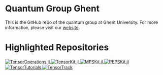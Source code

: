 # Quantum Group Ghent

This is the GitHub repo of the quantum group at Ghent University. For more information, please visit our [website](https://quantumghent.github.io/).

# Highlighted Repositories

<a href="https://github.com/Jutho/TensorOperations.jl">
  <picture>
    <source media="(prefers-color-scheme: dark)" srcset="https://github-readme-stats.vercel.app/api/pin/?username=Jutho&repo=TensorOperations.jl&show_owner=true&theme=dark">
    <img align="center" alt="TensorOperations.jl" src="https://github-readme-stats.vercel.app/api/pin/?username=Jutho&repo=TensorOperations.jl&show_owner=true">
  </picture>
</a>
<a href="https://github.com/Jutho/TensorKit.jl">
  <picture>
    <source media="(prefers-color-scheme: dark)" srcset="https://github-readme-stats.vercel.app/api/pin/?username=Jutho&repo=TensorKit.jl&show_owner=true&theme=dark">
    <img align="center" alt="TensorKit.jl" src="https://github-readme-stats.vercel.app/api/pin/?username=Jutho&repo=TensorKit.jl&show_owner=true">
  </picture>
</a>

<a href="https://github.com/maartenvd/MPSKit.jl">
 <picture>
    <source media="(prefers-color-scheme: dark)" srcset="https://github-readme-stats.vercel.app/api/pin/?username=maartenvd&repo=MPSKit.jl&show_owner=true&theme=dark">
    <img align="center" alt="MPSKit.jl" src="https://github-readme-stats.vercel.app/api/pin/?username=maartenvd&repo=MPSKit.jl&show_owner=true">
  </picture>
</a>
<a href="https://github.com/quantumghent/PEPSKit.jl">
  <picture>
    <source media="(prefers-color-scheme: dark)" srcset="https://github-readme-stats.vercel.app/api/pin/?username=quantumghent&repo=PEPSKit.jl&show_owner=true&description_lines_count=2&theme=dark">
    <img align="center" alt="PEPSKit.jl" src="https://github-readme-stats.vercel.app/api/pin/?username=quantumghent&repo=PEPSKit.jl&show_owner=true&description_lines_count=2">
  </picture>
</a>

<a href="https://github.com/quantumghent/TensorTutorials">
  <picture>
    <source media="(prefers-color-scheme: dark)" srcset="https://github-readme-stats.vercel.app/api/pin/?username=quantumghent&repo=TensorTutorials&show_owner=true&theme=dark">
    <img align="center" alt="TensorTutorials" src="https://github-readme-stats.vercel.app/api/pin/?username=quantumghent&repo=TensorTutorials&show_owner=true">
  </picture>
</a>
<a href="https://github.com/quantumghent/TensorTrack">
  <picture>
    <source media="(prefers-color-scheme: dark)" srcset="https://github-readme-stats.vercel.app/api/pin/?username=quantumghent&repo=TensorTrack&show_owner=true&description_lines_count=2&theme=dark">
    <img align="center" alt="TensorTrack" src="https://github-readme-stats.vercel.app/api/pin/?username=quantumghent&repo=TensorTrack&show_owner=true&description_lines_count=2">
  </picture>
</a>
